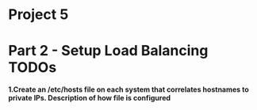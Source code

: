 # Project 5

# Part 2 - Setup Load Balancing TODOs

**1.Create an /etc/hosts file on each system that correlates hostnames to private IPs. Description of how file is configured**

